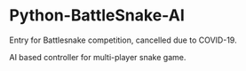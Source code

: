 # Python-BattleSnake-AI

Entry for Battlesnake competition, cancelled due to COVID-19.

AI based controller for multi-player snake game.
